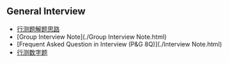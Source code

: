 ## General Interview

- [行测题解题思路](./行测题解题思路.html) 
- [Group Interview Note](./Group Interview Note.html) 
- [Frequent Asked Question in Interview (P&G 8Q)](./Interview Note.html) 
- [行测数字题](./行测数字题.html) 


